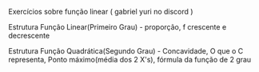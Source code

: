 Exercícios sobre função linear ( gabriel yuri no discord )

Estrutura Função Linear(Primeiro Grau) - proporção, f crescente e decrescente

Estrutura Função Quadrática(Segundo Grau) - Concavidade, O que o C representa, Ponto máximo(média dos 2 X's), fórmula da função de 2 grau